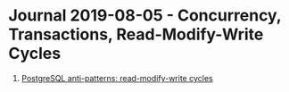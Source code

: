 Journal 2019-08-05 - Concurrency, Transactions, Read-Modify-Write Cycles
=======

1. [PostgreSQL anti-patterns: read-modify-write cycles][ss-1]

[ss-1]: https://www.2ndquadrant.com/en/blog/postgresql-anti-patterns-read-modify-write-cycles/
